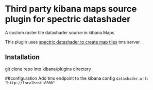 # Third party kibana maps source plugin for spectric datashader

A custom raster tile datashader source in kibana Maps. 

This plugin uses [spectric datashader to create map tiles](https://github.com/spectriclabs/elastic_datashader) tms server. 


## Installation
git clone repo into kibana/plugins directory

##configuration
Add tms endpoint to the kibana config `datashader.url: "http://localhost:8000"`
